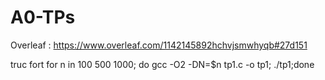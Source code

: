 # A0-TPs

Overleaf : https://www.overleaf.com/1142145892hchvjsmwhyqb#27d151

truc fort
for n in 100 500 1000; do gcc -O2 -DN=$n tp1.c -o tp1; ./tp1;done